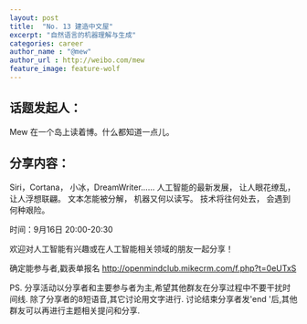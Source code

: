 ```yaml
---
layout: post
title:  "No. 13 建造中文屋"
excerpt: "自然语言的机器理解与生成"
categories: career
author_name : "@mew"
author_url : http://weibo.com/mew
feature_image: feature-wolf
---
```


## 话题发起人：
Mew 在一个岛上读着博。什么都知道一点儿。

## 分享内容：
Siri，Cortana，
小冰，DreamWriter……
人工智能的最新发展，
让人眼花缭乱，
让人浮想联翩。
文本怎能被分解，
机器又何以读写。
技术将往何处去，
会遇到何种艰险。

时间：9月16日 20:00-20:30

欢迎对人工智能有兴趣或在人工智能相关领域的朋友一起分享！

确定能参与者,戳表单报名 http://openmindclub.mikecrm.com/f.php?t=0eUTxS

PS. 分享活动以分享者和主要参与者为主,希望其他群友在分享过程中不要干扰时间线. 除了分享者的8短语音,其它讨论用文字进行.
讨论结束分享者发'end '后,其他群友可以再进行主题相关提问和分享.
